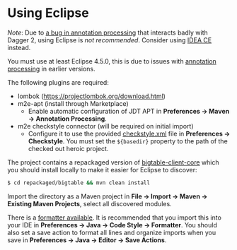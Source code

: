 # Using Eclipse

_Note_: Due to [a bug in annotation processing](https://bugs.eclipse.org/bugs/show_bug.cgi?id=382590)
that interacts badly with Dagger 2, using Eclipse is _not recommended_.
Consider using [IDEA CE](../idea) instead.

You must use at least Eclipse 4.5.0, this is due to issues with [annotation
processing](https://bugs.eclipse.org/bugs/show_bug.cgi?id=300408) in earlier
versions.

The following plugins are required:

* lombok (https://projectlombok.org/download.html)
* m2e-apt (install through Marketplace)
  * Enable automatic configuration of JDT APT in
    **Preferences &rarr; Maven &rarr; Annotation Processing**.
* m2e checkstyle connector (will be required on initial import)
  * Configure it to use the provided [checkstyle.xml](/checkstyle.xml) file in
    **Preferences &rarr; Checkstyle**.
    You must set the `${basedir}` property to the path of the checked out
    heroic project.

The project contains a repackaged version of
[bigtable-client-core](http://search.maven.org/#artifactdetails%7Ccom.google.cloud.bigtable%7Cbigtable-client-core%7C0.2.1%7Cjar)
which you should install locally to make it easier for Eclipse to discover:

```bash
$ cd repackaged/bigtable && mvn clean install
```

Import the directory as a Maven project in
**File &rarr; Import &rarr; Maven &rarr; Existing Maven Projects**,
select all discovered modules.

There is a [formatter available](formatter.xml). It is recommended that you
import this into your IDE in
**Preferences &rarr; Java &rarr; Code Style &rarr; Formatter**.
You should also set a save action to format all lines and organize imports when
you save in
**Preferences &rarr; Java &rarr; Editor &rarr; Save Actions**.

